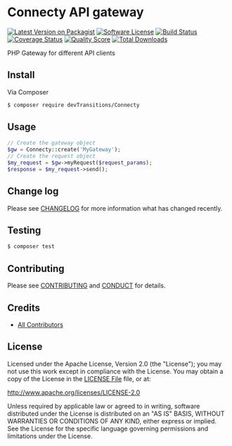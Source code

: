 # Connecty API gateway

[![Latest Version on Packagist][ico-version]][link-packagist]
[![Software License][ico-license]](LICENSE)
[![Build Status][ico-travis]][link-travis]
[![Coverage Status][ico-scrutinizer]][link-scrutinizer]
[![Quality Score][ico-code-quality]][link-code-quality]
[![Total Downloads][ico-downloads]][link-downloads]

PHP Gateway for different API clients

## Install

Via Composer

``` bash
$ composer require devTransitions/Connecty
```

## Usage

``` php
// Create the gateway object
$gw = Connecty::create('MyGateway');
// Create the request object
$my_request = $gw->myRequest($request_params);
$response = $my_request->send();
```

## Change log

Please see [CHANGELOG](CHANGELOG.md) for more information what has changed recently.

## Testing

``` bash
$ composer test
```

## Contributing

Please see [CONTRIBUTING](CONTRIBUTING.md) and [CONDUCT](CONDUCT.md) for details.

## Credits

- [All Contributors][link-contributors]

## License

Licensed under the Apache License, Version 2.0 (the "License");
you may not use this work except in compliance with the License.
You may obtain a copy of the License in the [LICENSE File](LICENSE) file, or at:

   http://www.apache.org/licenses/LICENSE-2.0

Unless required by applicable law or agreed to in writing, software
distributed under the License is distributed on an "AS IS" BASIS,
WITHOUT WARRANTIES OR CONDITIONS OF ANY KIND, either express or implied.
See the License for the specific language governing permissions and
limitations under the License.


[ico-version]: https://img.shields.io/packagist/v/devTransitions/Connecty.svg?style=flat-square
[ico-license]: https://img.shields.io/badge/license-Apache-brightgreen.svg?style=flat-square
[ico-travis]: https://img.shields.io/travis/devTransitions/Connecty/master.svg?style=flat-square
[ico-scrutinizer]: https://img.shields.io/scrutinizer/coverage/g/devTransitions/Connecty.svg?style=flat-square
[ico-code-quality]: https://img.shields.io/scrutinizer/g/devTransitions/Connecty.svg?style=flat-square
[ico-downloads]: https://img.shields.io/packagist/dt/devTransitions/Connecty.svg?style=flat-square

[link-packagist]: https://packagist.org/packages/devtransition/connecty
[link-travis]: https://travis-ci.org/devTransition/connecty
[link-scrutinizer]: https://scrutinizer-ci.com/g/devTransition/connecty/code-structure
[link-code-quality]: https://scrutinizer-ci.com/g/devTransition/connecty
[link-downloads]: https://packagist.org/packages/devTransition/connecty
[link-author]: https://github.com/devTransition
[link-contributors]: ../../contributors
